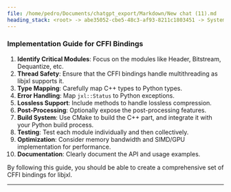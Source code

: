 ```yaml
---
file: /home/pedro/Documents/chatgpt_export/Markdown/New chat (11).md
heading_stack: <root> -> abe35052-cbe5-48c3-af93-8211c1803451 -> System -> 8f3ecc4a-8b68-4f89-9885-144c44a41411 -> System -> aaa23237-a0ee-437a-8a74-7126fe1c65dc -> User -> XL Overview -> Requirements -> General architecture -> File Structure -> Lossless -> Current Reference Implementation -> Conventions -> Architecture -> Decoder overview -> 47439873-a420-4f30-b9a3-bb77dd2a5aec -> Assistant -> Comprehensive Summary for CFFI Bindings for libjxl -> Key Requirements -> General Architecture -> File Structure -> Lossless -> Current Reference Implementation -> Decoder Overview -> Implementation Guide for CFFI Bindings
---
```

### Implementation Guide for CFFI Bindings

1. **Identify Critical Modules**: Focus on the modules like Header, Bitstream, Dequantize, etc.
2. **Thread Safety**: Ensure that the CFFI bindings handle multithreading as libjxl supports it.
3. **Type Mapping**: Carefully map C++ types to Python types.
4. **Error Handling**: Map `jxl::Status` to Python exceptions.
5. **Lossless Support**: Include methods to handle lossless compression.
6. **Post-Processing**: Optionally expose the post-processing features.
7. **Build System**: Use CMake to build the C++ part, and integrate it with your Python build process.
8. **Testing**: Test each module individually and then collectively.
9. **Optimization**: Consider memory bandwidth and SIMD/GPU implementation for performance.
10. **Documentation**: Clearly document the API and usage examples.

By following this guide, you should be able to create a comprehensive set of CFFI bindings for libjxl.

---
